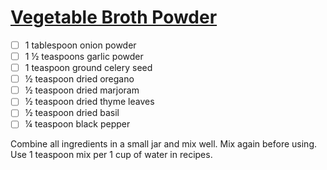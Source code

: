 # [Vegetable Broth Powder](https://lifecurrentsblog.com/instant-vegetarian-broth-mix/)

- [ ] 1 tablespoon onion powder
- [ ] 1 ½ teaspoons garlic powder
- [ ] 1 teaspoon ground celery seed
- [ ] ½ teaspoon dried oregano
- [ ] ½ teaspoon dried marjoram
- [ ] ½ teaspoon dried thyme leaves
- [ ] ½ teaspoon dried basil
- [ ] ¼ teaspoon black pepper

Combine all ingredients in a small jar and mix well. Mix again before using. Use 1 teaspoon mix per 1 cup of water in recipes.